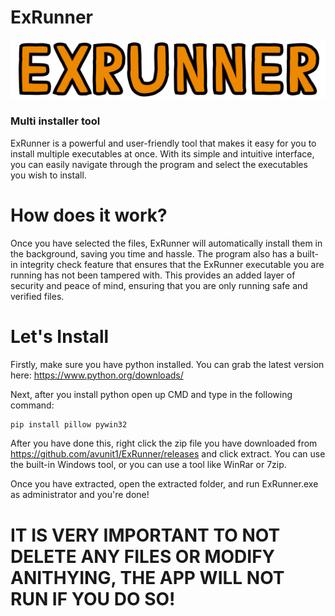 # ExRunner 

<img src="https://raw.githubusercontent.com/avunit1/ExRunner/main/github.png">

### Multi installer tool

ExRunner is a powerful and user-friendly tool that makes it easy for you to install multiple executables at once. With its simple and intuitive interface, you can easily navigate through the program and select the executables you wish to install.

# How does it work?

Once you have selected the files, ExRunner will automatically install them in the background, saving you time and hassle. The program also has a built-in integrity check feature that ensures that the ExRunner executable you are running has not been tampered with. This provides an added layer of security and peace of mind, ensuring that you are only running safe and verified files.

# Let's Install

Firstly, make sure you have python installed. You can grab the latest version here: https://www.python.org/downloads/

Next, after you install python open up CMD and type in the following command:

```sh
pip install pillow pywin32
```

After you have done this, right click the zip file you have downloaded from https://github.com/avunit1/ExRunner/releases and click extract. You can use the built-in Windows tool, or you can use a tool like WinRar or 7zip.

Once you have extracted, open the extracted folder, and run ExRunner.exe as administrator and you're done!

# IT IS VERY IMPORTANT TO NOT DELETE ANY FILES OR MODIFY ANITHYING, THE APP WILL NOT RUN IF YOU DO SO!
